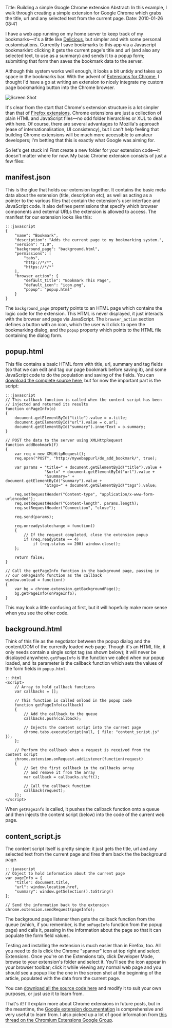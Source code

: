 Title: Building a simple Google Chrome extension
Abstract: In this example, I walk through creating a simple extension for Google Chrome which grabs the title, url and any selected text from the current page.
Date: 2010-01-26 08:41

I have a web app running on my home server to keep track of my bookmarks—it's a little like [Delicious](http://delicious.com/), but simpler and with some personal customisations. Currently I save bookmarks to this app via a Javascript bookmarklet: clicking it gets the current page's title and url (and also any selected text, to use as a summary) and sends it to a popup form; submitting that form then saves the bookmark data to the server.

Although this system works well enough, it looks a bit untidy and takes up space in the bookmarks bar. With the advent of [Extensions for Chrome](http://www.theregister.co.uk/2010/01/25/google_chrome_4_stable/), I thought I'd have a go at writing an extension to nicely integrate my custom page bookmarking button into the Chrome browser.

![Screen Shot](${cdn2}/img/post/chrome-extension-screenshot.gif "Screen Shot")

It's clear from the start that Chrome's extension structure is a lot simpler than that of [Firefox extensions](http://kb.mozillazine.org/Getting_started_with_extension_development). Chrome extensions are just a collection of plain HTML and JavaScript files—no odd folder hierarchies or XUL to deal with here. Of course, there are several advantages to Mozilla's approach (ease of internationalisation, UI consistency), but I can't help feeling that building Chrome extensions will be much more accessible to amateur developers; I'm betting that this is exactly what Google was aiming for.

So let's get stuck in! First create a new folder for your extension code—it doesn't matter where for now. My basic Chrome extension consists of just a few files:

## manifest.json

This is the glue that holds our extension together. It contains the basic meta data about the extension (title, description etc), as well as acting as a pointer to the various files that contain the extension's user interface and JavaScript code. It also defines permissions that specify which browser components and external URLs the extension is allowed to access. The manifest for our extension looks like this:

    :::javascript
    {
        "name": "Bookmark",
        "description": "Adds the current page to my bookmarking system.",
        "version": "1.0",
        "background_page": "background.html",
        "permissions": [
            "tabs", 
            "http://*/*", 
            "https://*/*"
        ],
        "browser_action": {
            "default_title": "Bookmark This Page",
            "default_icon": "icon.png",
            "popup": "popup.html"
        }
    }

The `background_page` property points to an HTML page which contains the logic code for the extension. This HTML is never displayed, it just interacts with the browser and page via JavaScript. The `browser_action` section defines a button with an icon, which the user will click to open the bookmarking dialog, and the `popup` property which points to the HTML file containing the dialog form.

## popup.html

This file contains a basic HTML form with title, url, summary and tag fields (so that we can edit and tag our page bookmark before saving it), and some JavaScript code to do the population and saving of the fields. You can [download the complete source here](${cdn2}/content/downloads/mab_bookmark_extension.zip), but for now the important part is the script:

    :::javascript
    // This callback function is called when the content script has been 
    // injected and returned its results
    function onPageInfo(o) 
    { 
        document.getElementById("title").value = o.title; 
        document.getElementById("url").value = o.url; 
        document.getElementById("summary").innerText = o.summary; 
    } 

    // POST the data to the server using XMLHttpRequest
    function addBookmark(f)
    {
        var req = new XMLHttpRequest();
    	req.open("POST", "http://mywebappurl/do_add_bookmark/", true);
    	
    	var params = "title=" + document.getElementById("title").value + 
    				 "&url=" + document.getElementById("url").value + 
    				 "&summary=" + document.getElementById("summary").value +
    				 "&tags=" + document.getElementById("tags").value;
    	
    	req.setRequestHeader("Content-type", "application/x-www-form-urlencoded");
    	req.setRequestHeader("Content-length", params.length);
    	req.setRequestHeader("Connection", "close");
    	
    	req.send(params);
        
        req.onreadystatechange = function() 
        { 
            // If the request completed, close the extension popup
            if (req.readyState == 4)
                if (req.status == 200) window.close();
        };
        
        return false;
    }

    // Call the getPageInfo function in the background page, passing in 
    // our onPageInfo function as the callback
    window.onload = function() 
    { 
        var bg = chrome.extension.getBackgroundPage();
        bg.getPageInfo(onPageInfo);
    }

This may look a little confusing at first, but it will hopefully make more sense when you see the other code.

## background.html

Think of this file as the negotiator between the popup dialog and the content/DOM of the currently loaded web page. Though it's an HTML file, it only needs contain a single script tag (as shown below); it will never be displayed anywhere. `getPageInfo` is the function we called when our popup loaded, and its parameter is the callback function which sets the values of the form fields in `popup.html`.

    :::html
    <script>
        // Array to hold callback functions
        var callbacks = []; 
        
        // This function is called onload in the popup code
        function getPageInfo(callback) 
        { 
            // Add the callback to the queue
            callbacks.push(callback); 

            // Injects the content script into the current page 
            chrome.tabs.executeScript(null, { file: "content_script.js" }); 
        }; 

        // Perform the callback when a request is received from the content script
        chrome.extension.onRequest.addListener(function(request) 
        { 
            // Get the first callback in the callbacks array
            // and remove it from the array
            var callback = callbacks.shift();

            // Call the callback function
            callback(request); 
        }); 
    </script>


When `getPageInfo` is called, it pushes the callback function onto a queue and then injects the content script (below) into the code of the current web page.

## content_script.js

The content script itself is pretty simple: it just gets the title, url and any selected text from the current page and fires them back the the background page.

    :::javascript
    // Object to hold information about the current page
    var pageInfo = {
        "title": document.title,
        "url": window.location.href,
        "summary": window.getSelection().toString()
    };

    // Send the information back to the extension
    chrome.extension.sendRequest(pageInfo);

The background page listener then gets the callback function from the queue (which, if you remember, is the `onPageInfo` function from the popup page) and calls it, passing in the information about the page so that it can populate the form field values.

Testing and installing the extension is much easier than in Firefox, too. All you need to do is click the Chrome "spanner" icon at top right and select Extensions. Once you're on the Extensions tab, click Developer Mode, browse to your extension's folder and select it. You'll see the icon appear in your browser toolbar; click it while viewing any normal web page and you should see a popup like the one in the screen shot at the beginning of the article, populated with the data from the current page.

You can [download all the source code here](${cdn2}/files/mab_bookmark_extension.zip) and modify it to suit your own purposes, or just use it to learn from. 

That's it! I'll explain more about Chrome extensions in future posts, but in the meantime, the [Google extension documentation](http://code.google.com/chrome/extensions/docs.html) is comprehensive and very useful to learn from. I also picked up a lot of good information from [this thread on the Chromium Extensions Google Group](http://groups.google.com/group/chromium-extensions/browse_thread/thread/eab847f0a32ec25c/1e1881eea2498a10?lnk=gst&q=update%20popup%20from%20backround%20page#1e1881eea2498a10).
